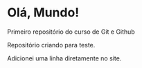 # Olá, Mundo!
 Primeiro repositório do curso de Git e Github
 
 Repositório criando para teste.

Adicionei uma linha diretamente no site.
